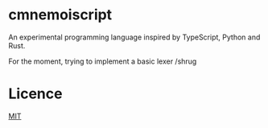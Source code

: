 # cmnemoiscript

An experimental programming language inspired by TypeScript, Python and Rust.

For the moment, trying to implement a basic lexer /shrug

# Licence

[MIT](./LICENSE)
